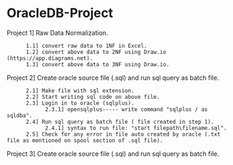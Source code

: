 # OracleDB-Project

Project 1] Raw Data Normalization.

          1.1] convert raw data to 1NF in Excel.
          1.2] convert above data to 2NF using Draw.io (https://app.diagrams.net).
          1.3] convert above data to 3NF using Draw.io. 


Project 2] Create oracle source file (.sql) and run sql query as batch file.

          2.1] Make file with sql extension.
          2.2] Start writing sql code on above file.
          2.3] Login in to oracle (sqlplus).
                2.3.1] opensqlplus----- write command "sqlplus / as sqldba".
          2.4] Run sql query as batch file ( file created in step 1).
                2.4.1] syntax to run file: "start filepath\filename.sql".
          2.5] Check for any error in file auto created by oracle (.txt file as mentioned on spool section of .sql file).
 
 
 Project 3] Create oracle source file (.sql) and run sql query as batch file.
 

 






